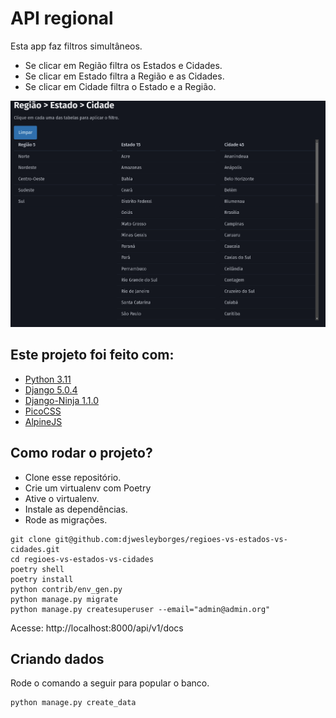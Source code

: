 # API regional

Esta app faz filtros simultâneos.

* Se clicar em Região filtra os Estados e Cidades.
* Se clicar em Estado filtra a Região e as Cidades.
* Se clicar em Cidade filtra o Estado e a Região.

![](img/image.png)


## Este projeto foi feito com:

* [Python 3.11](https://www.python.org/)
* [Django 5.0.4](https://www.djangoproject.com/)
* [Django-Ninja 1.1.0](https://django-ninja.rest-framework.com/)
* [PicoCSS](https://picocss.com/)
* [AlpineJS](https://alpinejs.dev/)


## Como rodar o projeto?

* Clone esse repositório.
* Crie um virtualenv com Poetry
* Ative o virtualenv.
* Instale as dependências.
* Rode as migrações.

```
git clone git@github.com:djwesleyborges/regioes-vs-estados-vs-cidades.git
cd regioes-vs-estados-vs-cidades
poetry shell
poetry install
python contrib/env_gen.py
python manage.py migrate
python manage.py createsuperuser --email="admin@admin.org"
```

Acesse: http://localhost:8000/api/v1/docs

## Criando dados

Rode o comando a seguir para popular o banco.

```
python manage.py create_data
```
